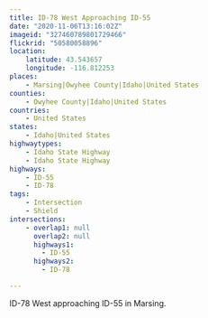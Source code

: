 ```yaml
---
title: ID-78 West Approaching ID-55
date: "2020-11-06T13:16:02Z"
imageid: "327460789801729466"
flickrid: "50580058896"
location:
    latitude: 43.543657
    longitude: -116.812253
places:
    - Marsing|Owyhee County|Idaho|United States
counties:
    - Owyhee County|Idaho|United States
countries:
    - United States
states:
    - Idaho|United States
highwaytypes:
    - Idaho State Highway
    - Idaho State Highway
highways:
    - ID-55
    - ID-78
tags:
    - Intersection
    - Shield
intersections:
    - overlap1: null
      overlap2: null
      highways1:
        - ID-55
      highways2:
        - ID-78

---
```

ID-78 West approaching ID-55 in Marsing.